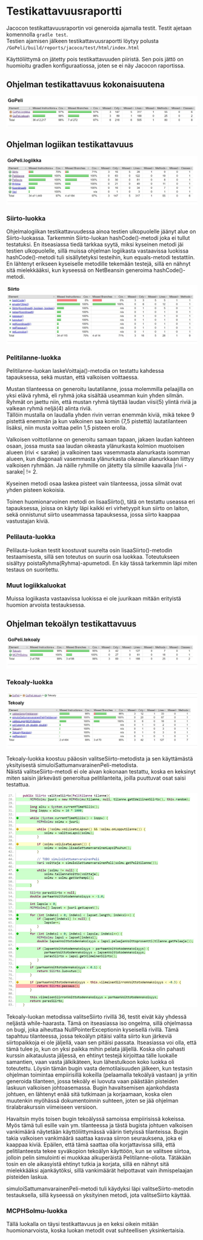 # Testikattavuusraportti

Jacocon testikattavuusraportin voi generoida ajamalla testit. Testit ajetaan komennolla `gradle test`.  
Testien ajamisen jälkeen testikattavuusraportti löytyy polusta `/GoPeli/build/reports/jacoco/test/html/index.html`  

Käyttöliittymä on jätetty pois testikattavuuden piiristä. Sen pois jättö on huomioitu gradlen konfiguraatiossa, joten se ei näy
Jacocon raportissa.

## Ohjelman testikattavuus kokonaisuutena

![Koko ohjelman testikattavuus](Kuvat/Koko-ohjelma.jpg)

## Ohjelman logiikan testikattavuus

![Ohjelman logiikan testikattavuus](Kuvat/Logiikka.jpg)

### Siirto-luokka

Ohjelmalogiikan testikattavuudessa ainoa testien ulkopuolelle jäänyt alue on Siirto-luokassa. Tarkemmin Siirto-luokan hashCode()-metodi
joka ei tullut testatuksi. En itseasiassa tiedä tarkkaa syytä, miksi kyseinen metodi jäi testien ulkopuolelle, sillä muissa ohjelman
logiikasta vastaavissa luokissa hashCode()-metodi tuli sisällytetyksi testeihin, kun equals-metodi testattiin. En lähtenyt erikseen
kyseiselle metodille tekemään testejä, sillä en nähnyt sitä mielekkääksi, kun kyseessä on NetBeansin generoima hashCode()-metodi.

![Siirto luokan testikattavuus](Kuvat/Siirto.jpg)

### Pelitilanne-luokka

Pelitilanne-luokan laskeVoittaja()-metodia on testattu kahdessa tapauksessa, sekä mustan, että valkoisen voittaessa.  

Mustan tilanteessa on generoitu lautatilanne, jossa molemmilla pelaajilla on yksi elävä ryhmä, eli ryhmä joka sisältää useamman kuin
yhden silmän. Ryhmät on jaettu niin, että mustan ryhmä täyttää laudan viisi(5) ylintä riviä ja valkean ryhmä neljä(4) alinta riviä.  
Tällöin mustalla on laudalla yhden rivin verran enemmän kiviä, mikä tekee 9 pistettä enemmän ja kun valkoinen saa komin (7,5 pistettä)
lautatilanteen lisäksi, niin musta voittaa pelin 1,5 pisteen erolla.  

Valkoisen voittotilanne on generoitu samaan tapaan, jakaen laudan kahteen osaan, jossa musta saa laudan oikeasta ylänurkasta kolmion
muotoisen alueen (rivi < sarake) ja valkoinen taas vasemmasta alanurkasta isomman alueen, kun diagonaali vasemmasta ylänurkasta oikeaan
alanurkkaan liittyy valkoisen ryhmään. Ja näille ryhmille on jätetty tila silmille kaavalla |rivi - sarake| != 2.

Kyseinen metodi osaa laskea pisteet vain tilanteessa, jossa silmät ovat yhden pisteen kokoisia.

Toinen huomionarvoinen metodi on lisaaSiirto(), tätä on testattu useassa eri tapauksessa, joissa on käyty läpi kaikki eri virhetyypit
kun siirto on laiton, sekä onnistunut siirto useammassa tapauksessa, jossa siirto kaappaa vastustajan kiviä.

### Pelilauta-luokka

Pelilauta-luokan testit koostuvat suurelta osin lisaaSiirto()-metodin testaamisesta, sillä sen toteutus on suurin osa luokkaa.
Toteutukseen sisältyy poistaRyhma(Ryhma)-apumetodi. En käy tässä tarkemmin läpi miten testaus on suoritettu.

### Muut logiikkaluokat

Muissa logiikasta vastaavissa luokissa ei ole juurikaan mitään erityistä huomion arvoista testauksessa.

## Ohjelman tekoälyn testikattavuus

![Ohjelman tekoälyn testikattavuus](Kuvat/Tekoaly.jpg)

### Tekoaly-luokka

![Tekoaly-luokan testikattavuus](Kuvat/Tekoaly-luokka.jpg)

Tekoaly-luokka koostuu pääosin valitseSiirto-metodista ja sen käyttämästä yksityisestä simuloiSattumanvarainenPeli-metodista.  
Näistä valitseSiirto-metodi ei ole aivan kokonaan testattu, koska en keksinyt miten saisin järkevästi generoitua pelitilanteita, joilla
puuttuvat osat saisi testattua.

![valitseSiirto metodin testikattavuus](Kuvat/valitseSiirto.jpg)

Tekoaly-luokan metodissa valitseSiirto rivillä 36, testit eivät käy yhdessä neljästä while-haarasta. Tämä on itseasiassa iso ongelma,
sillä ohjelmassa on bugi, joka aiheuttaa NullPointerExceptionin kyseisellä rivillä. Tämä tapahtuu tilanteessa, jossa tekoälyn pitäisi
valita siirto kun järkeviä siirtopaikkoja ei ole jäljellä, vaan sen pitäisi passata. Itseasiassa voi olla, että tämä tulee jo, kun on
yksi paikka mihin pelata jäljellä. Koska olin pahasti kurssin aikataulusta jäljessä, en ehtinyt testejä kirjoittaa tälle luokalle
samantien, vaan vasta jälkikäteen, kun lähestulkoon koko luokka oli toteutettu. Löysin tämän bugin vasta demotilaisuuden jälkeen, kun
testasin ohjelman toimintaa empiirisillä kokeilla (pelaamalla tekoälyä vastaan) ja yritin generoida tilanteen, jossa tekoäly ei luovuta
vaan päästään pisteiden laskuun valkoisen johtoasemassa. Bugin havaitsemisen ajankohdasta johtuen, en lähtenyt enää sitä tutkimaan ja
korjaamaan, koska olen muutenkin myöhässä dokumentoinnin suhteen, joten se jää ohjelman tiralabrakurssin viimeiseen versioon.  

Havaitsin myös toisen bugin tekoälyssä samoissa empiirisissä kokeissa. Myös tämä tuli esille vain ym. tilanteessa ja tästä bugista
johtuen valkoisen vankimäärä näytetään käyttöliittymässä väärin tietyissä tilanteissa. Bugin takia valkoisen vankimäärä saattaa kasvaa
siirron seurauksena, joka ei kaappaa kiviä. Epäilen, että tämä saattaa olla korjattavissa sillä, että pelitilanteesta tekee syväkopion
tekoälyn käyttöön, kun se valitsee siirtoa, jolloin pelin simulointi ei muokkaa alkuperäistä Pelitilanne-oliota. Tätäkään tosin en ole
aikasyistä ehtinyt tutkia ja korjata, sillä en nähnyt sitä mielekkääksi ajankäytöksi, sillä vankimäärät helpottavat vain ihmispelaajan
pisteiden laskua.

simuloiSattumanvarainenPeli-metodi tuli käydyksi läpi valitseSiirto-metodin testauksella, sillä kyseessä on yksityinen metodi, jota
valitseSiirto käyttää.

### MCPHSolmu-luokka

Tällä luokalla on täysi testikattavuus ja en keksi oikein mitään huomionarvoista, koska luokan metodit ovat suhteellisen yksinkertaisia.